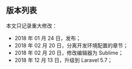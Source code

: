 ## 版本列表

本文只记录重大修改：

* 2018 年 01 月 24 日，发布；
* 2018 年 02 月 20 日，分离开发环境配置的章节；
* 2018 年 02 月 20 日，修改编辑器为 Sublime；
* 2018 年 12 月 13 日，升级到 Laravel 5.7；



